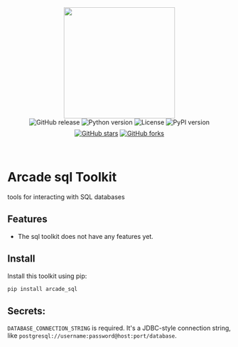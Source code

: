 <div style="display: flex; justify-content: center; align-items: center;">
  <img
    src="https://docs.arcade.dev/images/logo/arcade-logo.png"
    style="width: 250px;"
  >
</div>

<div style="display: flex; justify-content: center; align-items: center; margin-bottom: 8px;">
  <img src="https://img.shields.io/github/v/release/evantahler/sql" alt="GitHub release" style="margin: 0 2px;">
  <img src="https://img.shields.io/badge/python-3.10+-blue.svg" alt="Python version" style="margin: 0 2px;">
  <img src="https://img.shields.io/badge/license-MIT-green.svg" alt="License" style="margin: 0 2px;">
  <img src="https://img.shields.io/pypi/v/arcade_sql" alt="PyPI version" style="margin: 0 2px;">
</div>
<div style="display: flex; justify-content: center; align-items: center;">
  <a href="https://github.com/evantahler/sql" target="_blank">
    <img src="https://img.shields.io/github/stars/evantahler/sql" alt="GitHub stars" style="margin: 0 2px;">
  </a>
  <a href="https://github.com/evantahler/sql/fork" target="_blank">
    <img src="https://img.shields.io/github/forks/evantahler/sql" alt="GitHub forks" style="margin: 0 2px;">
  </a>
</div>

<br>
<br>

# Arcade sql Toolkit

tools for interacting with SQL databases

## Features

-   The sql toolkit does not have any features yet.

## Install

Install this toolkit using pip:

```bash
pip install arcade_sql
```

## Secrets:

`DATABASE_CONNECTION_STRING` is required. It's a JDBC-style connection string, like `postgresql://username:password@host:port/database`.
